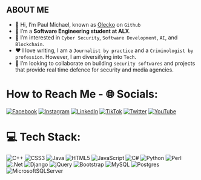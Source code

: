 ## ABOUT ME 
- 👋 Hi, I’m Paul Michael, known as [Olecko](https://github.com/olecko) on `Github`
- 👀 I’m a **Software Engineering student at ALX**.
- 🌱 I’m interested in `Cyber Security`, `Software Development`, `AI`, and `Blockchain`.
- ❤ I love writing, I am a `Journalist by practice` and a `Criminologist by profession`. However, I am diversifying into `Tech`.
- 💞️ I’m looking to collaborate on building `security softwares` and projects that provide real time defence for security and media agencies.

# How to Reach Me - 🌐 Socials:
[![Facebook](https://img.shields.io/badge/Facebook-%231877F2.svg?logo=Facebook&logoColor=white)](https://facebook.com/mcpaul2)
[![Instagram](https://img.shields.io/badge/Instagram-%23E4405F.svg?logo=Instagram&logoColor=white)](https://instagram.com/@realmc_paul)
[![LinkedIn](https://img.shields.io/badge/LinkedIn-%230077B5.svg?logo=linkedin&logoColor=white)](http://linkedin.com/min_paul)
[![TikTok](https://img.shields.io/badge/TikTok-%23000000.svg?logo=TikTok&logoColor=white)](https://tiktok.com/@realmcpaul) 
[![Twitter](https://img.shields.io/badge/Twitter-%231DA1F2.svg?logo=Twitter&logoColor=white)](https://twitter.com/@realmc_paul) 
[![YouTube](https://img.shields.io/badge/YouTube-%23FF0000.svg?logo=YouTube&logoColor=white)](https://youtube.com/@mrpaulhub) 

# 💻 Tech Stack:
![C++](https://img.shields.io/badge/c++-%2300599C.svg?style=for-the-badge&logo=c%2B%2B&logoColor=white) ![CSS3](https://img.shields.io/badge/css3-%231572B6.svg?style=for-the-badge&logo=css3&logoColor=white) ![Java](https://img.shields.io/badge/java-%23ED8B00.svg?style=for-the-badge&logo=java&logoColor=white) ![HTML5](https://img.shields.io/badge/html5-%23E34F26.svg?style=for-the-badge&logo=html5&logoColor=white) ![JavaScript](https://img.shields.io/badge/javascript-%23323330.svg?style=for-the-badge&logo=javascript&logoColor=%23F7DF1E) ![C#](https://img.shields.io/badge/c%23-%23239120.svg?style=for-the-badge&logo=c-sharp&logoColor=white) ![Python](https://img.shields.io/badge/python-3670A0?style=for-the-badge&logo=python&logoColor=ffdd54) ![Perl](https://img.shields.io/badge/perl-%2339457E.svg?style=for-the-badge&logo=perl&logoColor=white) ![.Net](https://img.shields.io/badge/.NET-5C2D91?style=for-the-badge&logo=.net&logoColor=white) ![Django](https://img.shields.io/badge/django-%23092E20.svg?style=for-the-badge&logo=django&logoColor=white) ![jQuery](https://img.shields.io/badge/jquery-%230769AD.svg?style=for-the-badge&logo=jquery&logoColor=white) ![Bootstrap](https://img.shields.io/badge/bootstrap-%23563D7C.svg?style=for-the-badge&logo=bootstrap&logoColor=white) ![MySQL](https://img.shields.io/badge/mysql-%2300f.svg?style=for-the-badge&logo=mysql&logoColor=white) ![Postgres](https://img.shields.io/badge/postgres-%23316192.svg?style=for-the-badge&logo=postgresql&logoColor=white) ![MicrosoftSQLServer](https://img.shields.io/badge/Microsoft%20SQL%20Sever-CC2927?style=for-the-badge&logo=microsoft%20sql%20server&logoColor=white)

<!---
olecko/olecko is a ✨ special ✨ repository because its `README.md` (this file) appears on your GitHub profile.
You can click the Preview link to take a look at your changes.
--->
